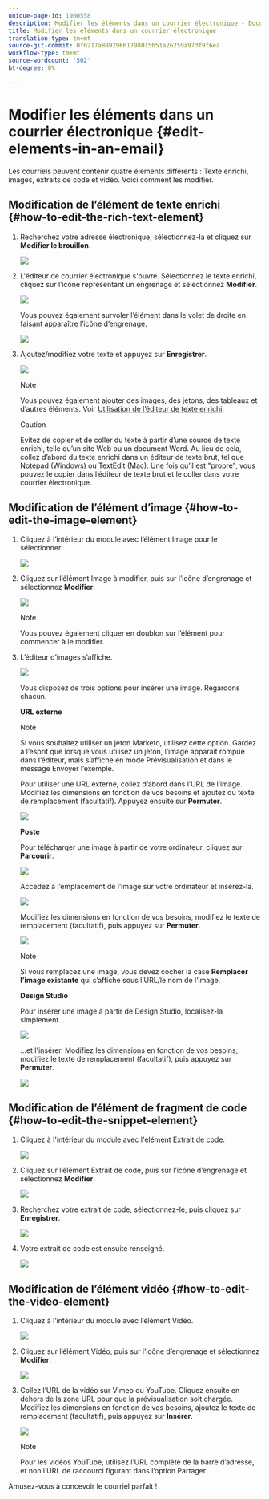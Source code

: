 ```yaml
---
unique-page-id: 1900558
description: Modifier les éléments dans un courrier électronique - Documents marketing - Documentation du produit
title: Modifier les éléments dans un courrier électronique
translation-type: tm+mt
source-git-commit: 0f0217a88929661798015b51a26259a973f9f6ea
workflow-type: tm+mt
source-wordcount: '502'
ht-degree: 0%

---
```



# Modifier les éléments dans un courrier électronique {#edit-elements-in-an-email}

Les courriels peuvent contenir quatre éléments différents : Texte enrichi, images, extraits de code et vidéo. Voici comment les modifier.

## Modification de l’élément de texte enrichi {#how-to-edit-the-rich-text-element}

1. Recherchez votre adresse électronique, sélectionnez-la et cliquez sur **Modifier le brouillon**.

   ![](assets/one-edited.png)

1. L&#39;éditeur de courrier électronique s&#39;ouvre. Sélectionnez le texte enrichi, cliquez sur l’icône représentant un engrenage et sélectionnez **Modifier**.

   ![](assets/two.png)

   Vous pouvez également survoler l’élément dans le volet de droite en faisant apparaître l’icône d’engrenage.

   ![](assets/three.png)

1. Ajoutez/modifiez votre texte et appuyez sur **Enregistrer**.

   ![](assets/four.png)

   >[!NOTE]
   >
   >Vous pouvez également ajouter des images, des jetons, des tableaux et d’autres éléments. Voir [Utilisation de l’éditeur de texte enrichi](/help/marketo/product-docs/email-marketing/general/understanding-the-email-editor/using-the-rich-text-editor.md).

   >[!CAUTION]
   >
   >Evitez de copier et de coller du texte à partir d’une source de texte enrichi, telle qu’un site Web ou un document Word. Au lieu de cela, collez d’abord du texte enrichi dans un éditeur de texte brut, tel que Notepad (Windows) ou TextEdit (Mac). Une fois qu’il est &quot;propre&quot;, vous pouvez le copier dans l’éditeur de texte brut et le coller dans votre courrier électronique.

## Modification de l’élément d’image {#how-to-edit-the-image-element}

1. Cliquez à l’intérieur du module avec l’élément Image pour le sélectionner.

   ![](assets/five.png)

1. Cliquez sur l’élément Image à modifier, puis sur l’icône d’engrenage et sélectionnez **Modifier**.

   ![](assets/six.png)

   >[!NOTE]
   >
   >Vous pouvez également cliquer en doublon sur l’élément pour commencer à le modifier.

1. L’éditeur d’images s’affiche.

   ![](assets/seven.png)

   Vous disposez de trois options pour insérer une image. Regardons chacun.

   **URL externe**

   >[!NOTE]
   >
   >Si vous souhaitez utiliser un jeton Marketo, utilisez cette option. Gardez à l’esprit que lorsque vous utilisez un jeton, l’image apparaît rompue dans l’éditeur, mais s’affiche en mode Prévisualisation et dans le message Envoyer l’exemple.

   Pour utiliser une URL externe, collez d’abord dans l’URL de l’image. Modifiez les dimensions en fonction de vos besoins et ajoutez du texte de remplacement (facultatif). Appuyez ensuite sur **Permuter**.

   ![](assets/eight.png)

   **Poste**

   Pour télécharger une image à partir de votre ordinateur, cliquez sur **Parcourir**.

   ![](assets/nine.png)

   Accédez à l’emplacement de l’image sur votre ordinateur et insérez-la.

   ![](assets/ten.png)

   Modifiez les dimensions en fonction de vos besoins, modifiez le texte de remplacement (facultatif), puis appuyez sur **Permuter**.

   ![](assets/eleven.png)

   >[!NOTE]
   >
   >Si vous remplacez une image, vous devez cocher la case **Remplacer l’image existante** qui s’affiche sous l’URL/le nom de l’image.

   **Design Studio**

   Pour insérer une image à partir de Design Studio, localisez-la simplement...

   ![](assets/twelve.png)

   ...et l&#39;insérer. Modifiez les dimensions en fonction de vos besoins, modifiez le texte de remplacement (facultatif), puis appuyez sur **Permuter**.

   ![](assets/thirteen.png)

## Modification de l’élément de fragment de code {#how-to-edit-the-snippet-element}

1. Cliquez à l&#39;intérieur du module avec l&#39;élément Extrait de code.

   ![](assets/fourteen.png)

1. Cliquez sur l’élément Extrait de code, puis sur l’icône d’engrenage et sélectionnez **Modifier**.

   ![](assets/fifteen.png)

1. Recherchez votre extrait de code, sélectionnez-le, puis cliquez sur **Enregistrer**.

   ![](assets/sixteen.png)

1. Votre extrait de code est ensuite renseigné.

   ![](assets/eighteen.png)

## Modification de l’élément vidéo {#how-to-edit-the-video-element}

1. Cliquez à l’intérieur du module avec l’élément Vidéo.

   ![](assets/nineteen.png)

1. Cliquez sur l’élément Vidéo, puis sur l’icône d’engrenage et sélectionnez **Modifier**.

   ![](assets/twenty.png)

1. Collez l’URL de la vidéo sur Vimeo ou YouTube. Cliquez ensuite en dehors de la zone URL pour que la prévisualisation soit chargée. Modifiez les dimensions en fonction de vos besoins, ajoutez le texte de remplacement (facultatif), puis appuyez sur **Insérer**.

   ![](assets/twentyone.png)

   >[!NOTE]
   >
   >Pour les vidéos YouTube, utilisez l’URL complète de la barre d’adresse, et non l’URL de raccourci figurant dans l’option Partager.

Amusez-vous à concevoir le courriel parfait !
